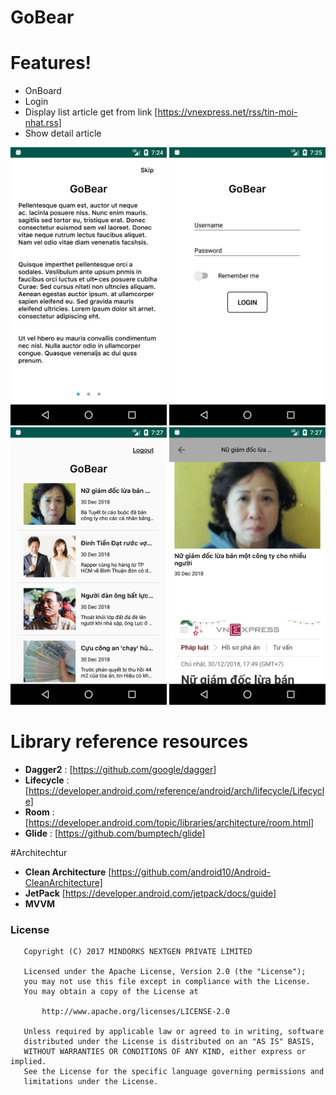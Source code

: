 # GoBear

# Features!

  - OnBoard
  - Login
  - Display list article get from link [https://vnexpress.net/rss/tin-moi-nhat.rss]
  - Show detail article
  
  <p align="center">
        <img src="https://github.com/NamTranDev/GoBear/blob/master/image/image1.png" width="250">
        <img src="https://github.com/NamTranDev/GoBear/blob/master/image/image2.png" width="250">
        <img src="https://github.com/NamTranDev/GoBear/blob/master/image/image3.png" width="250">
        <img src="https://github.com/NamTranDev/GoBear/blob/master/image/image4.png" width="250">
      </p>
  
# Library reference resources

  - **Dagger2** : [https://github.com/google/dagger]
  - **Lifecycle** : [https://developer.android.com/reference/android/arch/lifecycle/Lifecycle]
  - **Room** : [https://developer.android.com/topic/libraries/architecture/room.html]
  - **Glide** : [https://github.com/bumptech/glide]
  
#Architechtur 

  - **Clean Architecture** [https://github.com/android10/Android-CleanArchitecture]
  - **JetPack** [https://developer.android.com/jetpack/docs/guide]
  - **MVVM**

### License
```
   Copyright (C) 2017 MINDORKS NEXTGEN PRIVATE LIMITED

   Licensed under the Apache License, Version 2.0 (the "License");
   you may not use this file except in compliance with the License.
   You may obtain a copy of the License at

       http://www.apache.org/licenses/LICENSE-2.0

   Unless required by applicable law or agreed to in writing, software
   distributed under the License is distributed on an "AS IS" BASIS,
   WITHOUT WARRANTIES OR CONDITIONS OF ANY KIND, either express or implied.
   See the License for the specific language governing permissions and
   limitations under the License.
```
